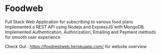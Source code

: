 # Foodweb

Full Stack Web Application for subscribing to various food plans<br>
Implemented a REST API using Nodejs and ExpressJS with MongoDB.<br>
Implemented Authentication, Authorization, Emailing and Payment methods for smooth user experience<br>

Check Out : https://foodrestweb.herokuapp.com/ for website overview
